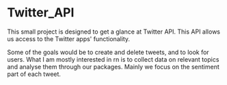 # Twitter_API
This small project is designed to get a glance at Twitter API. This API allows us access to the Twitter apps' functionality.

Some of the goals would be to create and delete tweets, and to look for users. 
What I am mostly interested in rn is to collect data on relevant topics and analyse them through our packages. Mainly we focus on the sentiment part of each tweet.
